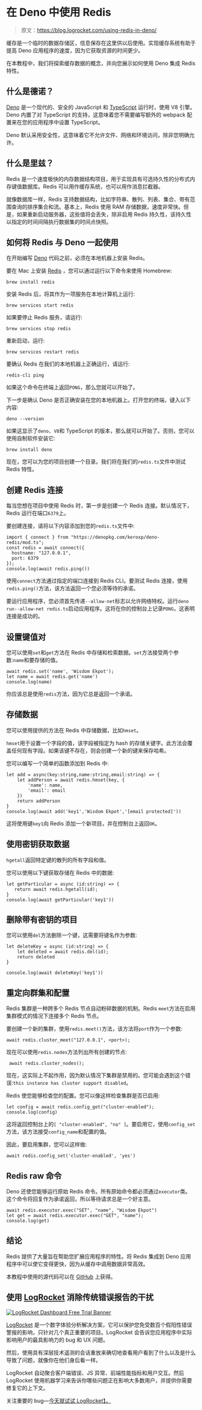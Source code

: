 # 在 Deno 中使用 Redis

> 原文：<https://blog.logrocket.com/using-redis-in-deno/>

缓存是一个临时的数据存储区，信息保存在这里供以后使用。实现缓存系统有助于提高 Deno 应用程序的速度，因为它获取资源的时间更少。

在本教程中，我们将探索缓存数据的概念，并向您展示如何使用 Deno 集成 Redis 特性。

## 什么是德诺？

[Deno](https://blog.logrocket.com/deno-1-0-what-you-need-to-know/) 是一个现代的、安全的 JavaScript 和 [TypeScript](https://blog.logrocket.com/whats-new-in-typescript-4-0/) 运行时，使用 V8 引擎。Deno 内置了对 TypeScript 的支持，这意味着您不需要编写额外的 webpack 配置来在您的应用程序中设置 TypeScript。

Deno 默认采用安全性，这意味着它不允许文件、网络和环境访问，除非您明确允许。

## 什么是里兹？

Redis 是一个速度极快的内存数据结构项目，用于实现具有可选持久性的分布式内存键值数据库。Redis 可以用作缓存系统，也可以用作消息拦截器。

就像数据库一样，Redis 支持数据结构，比如字符串、散列、列表、集合、带有范围查询的排序集合和流。基本上，Redis 使用 RAM 存储数据，速度非常快。但是，如果重新启动服务器，这些值将会丢失，除非启用 Redis 持久性，该持久性以指定的时间间隔执行数据集的时间点快照。

## 如何将 Redis 与 Deno 一起使用

在开始编写 [Deno](https://deno.land/) 代码之前，必须在本地机器上安装 Redis。

要在 Mac 上安装 [Redis](https://redis.io/) ，您可以通过运行以下命令来使用 Homebrew:

```
brew install redis

```

安装 Redis 后，将其作为一项服务在本地计算机上运行:

```
brew services start redis

```

如果要停止 Redis 服务，请运行:

```
brew services stop redis

```

重新启动，运行:

```
brew services restart redis

```

要确认 Redis 在我们的本地机器上正确运行，请运行:

```
redis-cli ping

```

如果这个命令在终端上返回`PONG`，那么您就可以开始了。

下一步是确认 Deno 是否正确安装在您的本地机器上。打开您的终端，键入以下内容:

```
deno --version

```

如果这显示了`deno`、`V8`和 TypeScript 的版本，那么就可以开始了。否则，您可以使用自制软件安装它:

```
brew install deno

```

现在，您可以为您的项目创建一个目录。我们将在我们的`redis.ts`文件中测试 Redis 特性。

## 创建 Redis 连接

每当您想在项目中使用 Redis 时，第一步是创建一个 Redis 连接。默认情况下，Redis 运行在端口`6379`上。

要创建连接，请将以下内容添加到您的`redis.ts`文件中:

```
import { connect } from "https://denopkg.com/keroxp/deno-redis/mod.ts";
const redis = await connect({
  hostname: "127.0.0.1",
  port: 6379
});
console.log(await redis.ping())

```

使用`connect`方法通过指定的端口连接到 Redis CLI。要测试 Redis 连接，使用`redis.ping()`方法，该方法返回一个您必须等待的承诺。

要运行应用程序，您必须首先传递`--allow-net`标志以允许网络特权。运行`deno run--allow-net redis.ts`启动应用程序。这将在你的控制台上记录`PONG`，这表明连接是成功的。

## 设置键值对

您可以使用`set`和`get`方法在 Redis 中存储和检索数据。`set`方法接受两个参数:`name`和要存储的值。

```
await redis.set('name', 'Wisdom Ekpot');
let name = await redis.get('name')
console.log(name)

```

你应该总是使用`redis`方法，因为它总是返回一个承诺。

## 存储数据

您可以使用提供的方法在 Redis 中存储数据，比如`hmset`。

`hmset`用于设置一个字段的值，该字段被指定为 hash 的存储关键字。此方法会覆盖任何现有字段。如果该键不存在，则会创建一个新的键来保存哈希。

您可以编写一个简单的函数添加到 Redis 中:

```
let add = async(key:string,name:string,email:string) => {
    let addPerson = await redis.hmset(key, {
        'name': name,
        'email': email
    })
    return addPerson
}
console.log(await add('key1','Wisdom Ekpot','[email protected]'))

```

这将使用键`key1`向 Redis 添加一个新项目，并在控制台上返回`OK`。

## 使用密钥获取数据

`hgetall`返回特定键的散列的所有字段和值。

您可以使用以下键获取存储在 Redis 中的数据:

```
let getParticular = async (id:string) => {
   return await redis.hgetall(id);
}
console.log(await getParticular('key1'))

```

## 删除带有密钥的项目

您可以使用`del`方法删除一个键，这需要将键名作为参数:

```
let deleteKey = async (id:string) => {
    let deleted = await redis.del(id);
    return deleted
}

console.log(await deleteKey('key1'))

```

## 重定向群集和配置

Redis 集群是一种跨多个 Redis 节点自动粉碎数据的机制。Redis `meet`方法在启用集群模式的情况下连接多个 Redis 节点。

要创建一个新的集群，使用`redis.meet()`方法，该方法将`port`作为一个参数:

```
await redis.cluster_meet("127.0.0.1", <port>);

```

现在可以使用`redis.nodes`方法列出所有创建的节点:

```
 await redis.cluster_nodes();

```

现在，这实际上不起作用，因为默认情况下集群是禁用的。您可能会遇到这个错误:`this instance has cluster support disabled`。

Redis 使您能够检查您的配置。您可以像这样检查集群是否已启用:

```
let config = await redis.config_get("cluster-enabled");
console.log(config)

```

这将返回控制台上的`[ "cluster-enabled", "no" ]`。要启用它，使用`config_set`方法，该方法接受`config_name`和配置的值。

因此，要启用集群，您可以这样做:

```
await redis.config_set('cluster-enabled', 'yes')

```

## Redis raw 命令

Deno 还使您能够运行原始 Redis 命令。所有原始命令都必须通过`executor`类。这个命令将回复作为承诺返回，所以等待请求总是一个好主意。

```
await redis.executor.exec("SET", "name", "Wisdom Ekpot")
let get = await redis.executor.exec("GET", "name");
console.log(get)

```

## 结论

Redis 提供了大量旨在帮助您扩展应用程序的特性。将 Redis 集成到 Deno 应用程序中可以使它变得更快，因为从缓存中调用数据非常高效。

本教程中使用的源代码可以在 [GitHub](https://github.com/Wisdom132/deno/tree/master/redis) 上获得。

## 使用 [LogRocket](https://lp.logrocket.com/blg/signup) 消除传统错误报告的干扰

[![LogRocket Dashboard Free Trial Banner](img/d6f5a5dd739296c1dd7aab3d5e77eeb9.png)](https://lp.logrocket.com/blg/signup)

[LogRocket](https://lp.logrocket.com/blg/signup) 是一个数字体验分析解决方案，它可以保护您免受数百个假阳性错误警报的影响，只针对几个真正重要的项目。LogRocket 会告诉您应用程序中实际影响用户的最具影响力的 bug 和 UX 问题。

然后，使用具有深层技术遥测的会话重放来确切地查看用户看到了什么以及是什么导致了问题，就像你在他们身后看一样。

LogRocket 自动聚合客户端错误、JS 异常、前端性能指标和用户交互。然后 LogRocket 使用机器学习来告诉你哪些问题正在影响大多数用户，并提供你需要修复它的上下文。

关注重要的 bug—[今天就试试 LogRocket】。](https://lp.logrocket.com/blg/signup-issue-free)